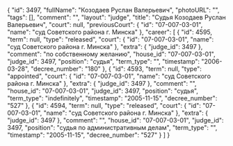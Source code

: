 {
    "id": 3497,
    "fullName": "Козодаев Руслан Валерьевич",
    "photoURL": "",
    "tags": [],
    "comment": "",
    "layout": "judge",
    "title": "Судья Козодаев Руслан Валерьевич",
    "court": null,
    "previousCourt": {
        "id": "07-007-03-01",
        "name": "суд Советского района г. Минска"
    },
    "career": [
        {
            "id": 4595,
            "term": null,
            "type": "released",
            "court": {
                "id": "07-007-03-01",
                "name": "суд Советского района г. Минска"
            },
            "extra": {
                "judge_id": 3497
            },
            "comment": "по собственному желанию",
            "house_id": "07-007-03-01",
            "judge_id": 3497,
            "position": "судья",
            "term_type": "",
            "timestamp": "2006-03-28",
            "decree_number": "180"
        },
        {
            "id": 4593,
            "term": null,
            "type": "appointed",
            "court": {
                "id": "07-007-03-01",
                "name": "суд Советского района г. Минска"
            },
            "extra": {
                "judge_id": 3497
            },
            "comment": "",
            "house_id": "07-007-03-01",
            "judge_id": 3497,
            "position": "судья",
            "term_type": "indefinitely",
            "timestamp": "2005-11-15",
            "decree_number": "527"
        },
        {
            "id": 4594,
            "term": null,
            "type": "released",
            "court": {
                "id": "07-007-03-01",
                "name": "суд Советского района г. Минска"
            },
            "extra": {
                "judge_id": 3497
            },
            "comment": "",
            "house_id": "07-007-03-01",
            "judge_id": 3497,
            "position": "судья по административным делам",
            "term_type": "",
            "timestamp": "2005-11-15",
            "decree_number": "527"
        }
    ]
}